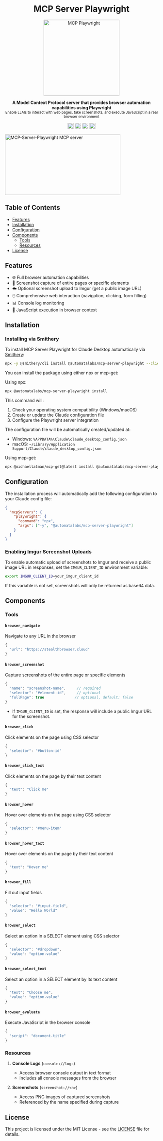 <h1 align="center">MCP Server Playwright</h1>
<p align="center">
  <a href="https://www.automatalabs.io"><img alt="MCP Playwright" src="https://automatalabs.io/icon.svg" height="250"/></a>
</p>
<p align="center">
  <b>A Model Context Protocol server that provides browser automation capabilities using Playwright</b></br>
  <sub>Enable LLMs to interact with web pages, take screenshots, and execute JavaScript in a real browser environment</sub>
</p>

<p align="center">
  <a href="https://www.npmjs.com/package/@automatalabs/mcp-server-playwright"><img alt="NPM Version" src="https://img.shields.io/npm/v/@automatalabs/mcp-server-playwright.svg" height="20"/></a>
  <a href="https://npmcharts.com/compare/@automatalabs/mcp-server-playwright?minimal=true"><img alt="Downloads per month" src="https://img.shields.io/npm/dm/@automatalabs/mcp-server-playwright.svg" height="20"/></a>
  <a href="https://github.com/Automata-Labs-team/MCP-Server-Playwright/blob/main/LICENSE"><img alt="License" src="https://img.shields.io/github/license/Automata-Labs-team/MCP-Server-Playwright.svg" height="20"/></a>
  <a href="https://smithery.ai/server/@automatalabs/mcp-server-playwright"><img alt="Smithery Installs" src="https://smithery.ai/badge/@automatalabs/mcp-server-playwright" height="20"/></a>
</p>

<a href="https://glama.ai/mcp/servers/9q4zck8po5"><img width="380" height="200" src="https://glama.ai/mcp/servers/9q4zck8po5/badge" alt="MCP-Server-Playwright MCP server" /></a>

## Table of Contents

- [Features](#features)
- [Installation](#installation)
- [Configuration](#configuration)
- [Components](#components)
  - [Tools](#tools)
  - [Resources](#resources)
- [License](#license)

## Features

- 🌐 Full browser automation capabilities
- 📸 Screenshot capture of entire pages or specific elements
- ☁️ Optional screenshot upload to Imgur (get a public image URL)
- 🖱️ Comprehensive web interaction (navigation, clicking, form filling)
- 📊 Console log monitoring
- 🔧 JavaScript execution in browser context

## Installation

### Installing via Smithery

To install MCP Server Playwright for Claude Desktop automatically via [Smithery](https://smithery.ai/server/@automatalabs/mcp-server-playwright):

```bash
npx -y @smithery/cli install @automatalabs/mcp-server-playwright --client claude
```

You can install the package using either npx or mcp-get:

Using npx:

```bash
npx @automatalabs/mcp-server-playwright install
```

This command will:

1. Check your operating system compatibility (Windows/macOS)
2. Create or update the Claude configuration file
3. Configure the Playwright server integration

The configuration file will be automatically created/updated at:

- Windows: `%APPDATA%\Claude\claude_desktop_config.json`
- macOS: `~/Library/Application Support/Claude/claude_desktop_config.json`

Using mcp-get:

```bash
npx @michaellatman/mcp-get@latest install @automatalabs/mcp-server-playwright
```

## Configuration

The installation process will automatically add the following configuration to your Claude config file:

```json
{
  "mcpServers": {
    "playwright": {
      "command": "npx",
      "args": ["-y", "@automatalabs/mcp-server-playwright"]
    }
  }
}
```

### Enabling Imgur Screenshot Uploads

To enable automatic upload of screenshots to Imgur and receive a public image URL in responses, set the `IMGUR_CLIENT_ID` environment variable:

```bash
export IMGUR_CLIENT_ID=your_imgur_client_id
```

If this variable is not set, screenshots will only be returned as base64 data.

## Components

### Tools

#### `browser_navigate`

Navigate to any URL in the browser

```javascript
{
  "url": "https://stealthbrowser.cloud"
}
```

#### `browser_screenshot`

Capture screenshots of the entire page or specific elements

```javascript
{
  "name": "screenshot-name",     // required
  "selector": "#element-id",     // optional
  "fullPage": true              // optional, default: false
}
```

- If `IMGUR_CLIENT_ID` is set, the response will include a public Imgur URL for the screenshot.

#### `browser_click`

Click elements on the page using CSS selector

```javascript
{
  "selector": "#button-id"
}
```

#### `browser_click_text`

Click elements on the page by their text content

```javascript
{
  "text": "Click me"
}
```

#### `browser_hover`

Hover over elements on the page using CSS selector

```javascript
{
  "selector": "#menu-item"
}
```

#### `browser_hover_text`

Hover over elements on the page by their text content

```javascript
{
  "text": "Hover me"
}
```

#### `browser_fill`

Fill out input fields

```javascript
{
  "selector": "#input-field",
  "value": "Hello World"
}
```

#### `browser_select`

Select an option in a SELECT element using CSS selector

```javascript
{
  "selector": "#dropdown",
  "value": "option-value"
}
```

#### `browser_select_text`

Select an option in a SELECT element by its text content

```javascript
{
  "text": "Choose me",
  "value": "option-value"
}
```

#### `browser_evaluate`

Execute JavaScript in the browser console

```javascript
{
  "script": "document.title"
}
```

### Resources

1. **Console Logs** (`console://logs`)

   - Access browser console output in text format
   - Includes all console messages from the browser

2. **Screenshots** (`screenshot://<n>`)
   - Access PNG images of captured screenshots
   - Referenced by the name specified during capture

## License

This project is licensed under the MIT License - see the [LICENSE](https://github.com/Automata-Labs-team/MCP-Server-Playwright/blob/main/LICENSE) file for details.
